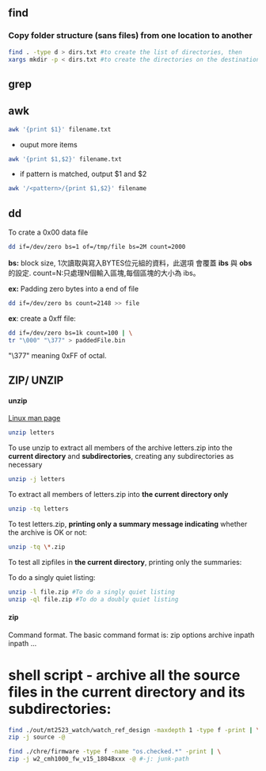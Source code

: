 ## find
### Copy folder structure \(sans files\) from one location to another
```bash
find . -type d > dirs.txt #to create the list of directories, then
xargs mkdir -p < dirs.txt #to create the directories on the destination.
```

## grep

##  awk
```bash
awk '{print $1}' filename.txt
```
+ ouput more items
```bash
awk '{print $1,$2}' filename.txt
```
+ if pattern is matched, output $1 and $2
```bash
awk '/<pattern>/{print $1,$2}' filename
```

## dd
To crate a 0x00 data file
```bash
dd if=/dev/zero bs=1 of=/tmp/file bs=2M count=2000
```
  **bs:** block size, 1次讀取與寫入BYTES位元組的資料，此選項
  會覆蓋 **ibs** 與 **obs** 的設定.
  count=N:只處理N個輸入區塊,每個區塊的大小為 ibs。

**ex:** Padding zero bytes into a end of file
```bash
dd if=/dev/zero bs count=2148 >> file
```
**ex**: create a 0xff file:
```bash
dd if=/dev/zero bs=1k count=100 | \
tr "\000" "\377" > paddedFile.bin
```
  "\377" meaning 0xFF of octal.

## ZIP/ UNZIP
#### unzip
[Linux man page](https://linux.die.net/man/1/unzip)
```bash
unzip letters
```
To use unzip to extract all members of the archive letters.zip into the **current directory** and **subdirectories**, creating any subdirectories as necessary

```bash
unzip -j letters
```
To extract all members of letters.zip into **the current directory only**

```bash
unzip -tq letters
```
To test letters.zip, **printing only a summary message indicating** whether the archive is OK or not:

```bash
unzip -tq \*.zip
```
To test all zipfiles in **the current directory**, printing only the summaries:


To do a singly quiet listing:
```bash
unzip -l file.zip #To do a singly quiet listing
unzip -ql file.zip #To do a doubly quiet listing
```

#### zip
Command format. The basic command format is:
zip options archive inpath inpath ...

# shell script - archive all the source files in the current directory and its subdirectories:
```bash
find ./out/mt2523_watch/watch_ref_design -maxdepth 1 -type f -print | \
zip -j source -@
```
```bash
find ./chre/firmware -type f -name "os.checked.*" -print | \
zip -j w2_cmh1000_fw_v15_1804Bxxx -@ #-j: junk-path
```

#### 

#### 
